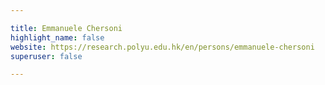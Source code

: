 ```yaml
---

title: Emmanuele Chersoni
highlight_name: false
website: https://research.polyu.edu.hk/en/persons/emmanuele-chersoni
superuser: false

---
```

